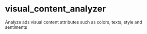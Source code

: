# visual_content_analyzer
Analyze ads visual content attributes such as colors, texts, style and sentiments
